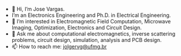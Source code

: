 - 👋 Hi, I’m Jose Vargas.
- I’m an Electronics Engineering and Ph.D. in Electrical Engineering.
- 👀 I’m interested in Electromagnetic Field Computation, Microwave Imaging, Optimization, Electronics and Circuit Design.
- 💬 Ask me about computational electromagnetics, inverse scattering problems, circuit design, simulation,
  analysis and PCB design.
- 📫 How to reach me: jolgervg@ufmg.br

<!---
jose-vg/jose-vg is a ✨ special ✨ repository because its `README.md` (this file) appears on your GitHub profile.
You can click the Preview link to take a look at your changes.
--->
